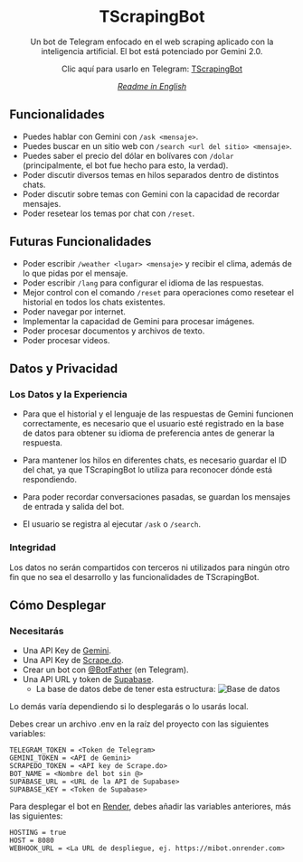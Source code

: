 <div align="center">
<h1>TScrapingBot</h1>

Un bot de Telegram enfocado en el web scraping aplicado con la inteligencia artificial. El bot está potenciado por Gemini 2.0.

Clic aquí para usarlo en Telegram: [TScrapingBot](https://t.me/TScrapingBot)

*[Readme in English](./README_ENG.md)*
</div>

## Funcionalidades

* Puedes hablar con Gemini con `/ask <mensaje>`.
* Puedes buscar en un sitio web con `/search <url del sitio> <mensaje>`.
* Puedes saber el precio del dólar en bolívares con `/dolar` (principalmente, el bot fue hecho para esto, la verdad).
* Poder discutir diversos temas en hilos separados dentro de distintos chats.
* Poder discutir sobre temas con Gemini con la capacidad de recordar mensajes.
* Poder resetear los temas por chat con `/reset`.

## Futuras Funcionalidades

* Poder escribir `/weather <lugar> <mensaje>` y recibir el clima, además de lo que pidas por el mensaje.
* Poder escribir `/lang` para configurar el idioma de las respuestas.
* Mejor control con el comando `/reset` para operaciones como resetear el historial en todos los chats existentes.
* Poder navegar por internet.
* Implementar la capacidad de Gemini para procesar imágenes.
* Poder procesar documentos y archivos de texto.
* Poder procesar videos.

## Datos y Privacidad

### Los Datos y la Experiencia

* Para que el historial y el lenguaje de las respuestas de Gemini funcionen correctamente, es necesario que el usuario esté registrado en la base de datos para obtener su idioma de preferencia antes de generar la respuesta.

* Para mantener los hilos en diferentes chats, es necesario guardar el ID del chat, ya que TScrapingBot lo utiliza para reconocer dónde está respondiendo.

* Para poder recordar conversaciones pasadas, se guardan los mensajes de entrada y salida del bot.

* El usuario se registra al ejecutar `/ask` o `/search`.

### Integridad

Los datos no serán compartidos con terceros ni utilizados para ningún otro fin que no sea el desarrollo y las funcionalidades de TScrapingBot.

## Cómo Desplegar

### Necesitarás
* Una API Key de [Gemini](https://ai.google.dev/).
* Una API Key de [Scrape.do](https://scrape.do/).
* Crear un bot con [@BotFather](https://t.me/BotFather) (en Telegram).
* Una API URL y token de [Supabase](https://supabase.com). 
  - La base de datos debe de tener esta estructura:
![Base de datos](https://cdn.discordapp.com/attachments/697811476362035251/1373732648110919741/image.png?ex=682b7bba&is=682a2a3a&hm=590764202e6392fc024ff12d65efe82aca71d6584d84b59b9956b1bed327e631&)

Lo demás varía dependiendo si lo desplegarás o lo usarás local.

Debes crear un archivo .env en la raíz del proyecto con las siguientes variables:
```env
TELEGRAM_TOKEN = <Token de Telegram>
GEMINI_TOKEN = <API de Gemini>
SCRAPEDO_TOKEN = <API key de Scrape.do>
BOT_NAME = <Nombre del bot sin @>
SUPABASE_URL = <URL de la API de Supabase>
SUPABASE_KEY = <Token de Supabase>
```

Para desplegar el bot en [Render](https://render.com/), debes añadir las variables anteriores, más las siguientes:
```env
HOSTING = true
HOST = 8080
WEBHOOK_URL = <La URL de despliegue, ej. https://mibot.onrender.com>
```